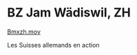 # BZ Jam Wädiswil, ZH

<!-- Manuel Hitz -->

[Bmxzh.mov](https://www.youtube.com/watch?v=qrRYoE9WYRE)

Les Suisses allemands en action
